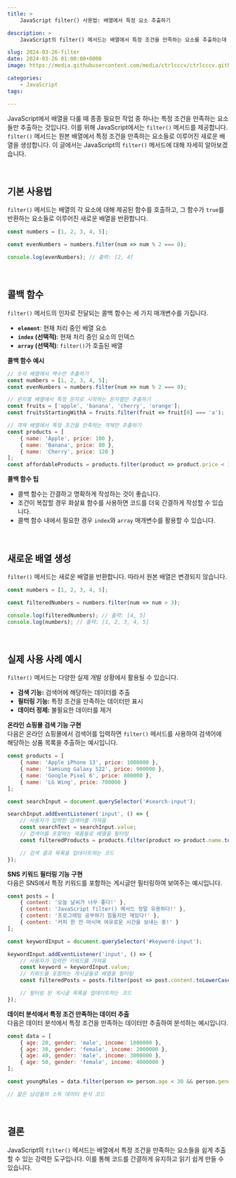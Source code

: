 ```yaml
---
title: >  
    JavaScript filter() 사용법: 배열에서 특정 요소 추출하기

description: >  
    JavaScript의 filter() 메서드는 배열에서 특정 조건을 만족하는 요소를 추출하는데 사용됩니다. 이를 통해 코드를 간결하게 작성하고 데이터를 효율적으로 처리할 수 있습니다.

slug: 2024-03-26-filter
date: 2024-03-26 01:00:00+0000
image: https://media.githubusercontent.com/media/ctrlcccv/ctrlcccv.github.io/master/assets/img/post/2024-03-26-filter.webp

categories:
    - JavaScript
tags:

---
```

JavaScript에서 배열을 다룰 때 종종 필요한 작업 중 하나는 특정 조건을 만족하는 요소들만 추출하는 것입니다. 이를 위해 JavaScript에서는 `filter()` 메서드를 제공합니다. `filter()` 메서드는 원본 배열에서 특정 조건을 만족하는 요소들로 이루어진 새로운 배열을 생성합니다. 이 글에서는 JavaScript의 `filter()` 메서드에 대해 자세히 알아보겠습니다.  

<br>

## 기본 사용법
`filter()` 메서드는 배열의 각 요소에 대해 제공된 함수를 호출하고, 그 함수가 `true`를 반환하는 요소들로 이루어진 새로운 배열을 반환합니다.  
```javascript
const numbers = [1, 2, 3, 4, 5];

const evenNumbers = numbers.filter(num => num % 2 === 0);

console.log(evenNumbers); // 출력: [2, 4]
```
<br>

## 콜백 함수
`filter()` 메서드의 인자로 전달되는 콜백 함수는 세 가지 매개변수를 가집니다.  

* **`element`**: 현재 처리 중인 배열 요소
* **`index` (선택적)**: 현재 처리 중인 요소의 인덱스
* **`array` (선택적)**: `filter()`가 호출된 배열

**콜백 함수 예시**
```javascript
// 숫자 배열에서 짝수만 추출하기
const numbers = [1, 2, 3, 4, 5];
const evenNumbers = numbers.filter(num => num % 2 === 0);

// 문자열 배열에서 특정 문자로 시작하는 문자열만 추출하기
const fruits = ['apple', 'banana', 'cherry', 'orange'];
const fruitsStartingWithA = fruits.filter(fruit => fruit[0] === 'a');

// 객체 배열에서 특정 조건을 만족하는 객체만 추출하기
const products = [
    { name: 'Apple', price: 100 },
    { name: 'Banana', price: 80 },
    { name: 'Cherry', price: 120 }
];
const affordableProducts = products.filter(product => product.price < 100);
```
<script async src="https://pagead2.googlesyndication.com/pagead/js/adsbygoogle.js?client=ca-pub-8535540836842352" crossorigin="anonymous"></script>
<ins class="adsbygoogle"
     style="display:block; text-align:center;"
     data-ad-layout="in-article"
     data-ad-format="fluid"
     data-ad-client="ca-pub-8535540836842352"
     data-ad-slot="2974559225"></ins>
<script>
     (adsbygoogle = window.adsbygoogle || []).push({});
</script>

**콜백 함수 팁**  
* 콜백 함수는 간결하고 명확하게 작성하는 것이 좋습니다.
* 조건이 복잡할 경우 화살표 함수를 사용하면 코드를 더욱 간결하게 작성할 수 있습니다.
* 콜백 함수 내에서 필요한 경우 `index`와 `array` 매개변수를 활용할 수 있습니다.

<br>

## 새로운 배열 생성
`filter()` 메서드는 새로운 배열을 반환합니다. 따라서 원본 배열은 변경되지 않습니다.

```javascript
const numbers = [1, 2, 3, 4, 5];

const filteredNumbers = numbers.filter(num => num > 3);

console.log(filteredNumbers); // 출력: [4, 5]
console.log(numbers); // 출력: [1, 2, 3, 4, 5]
```

<br>

## 실제 사용 사례 예시
`filter()` 메서드는 다양한 실제 개발 상황에서 활용될 수 있습니다.  

* **검색 기능:** 검색어에 해당하는 데이터를 추출
* **필터링 기능:** 특정 조건을 만족하는 데이터만 표시
* **데이터 정제:** 불필요한 데이터를 제거

**온라인 쇼핑몰 검색 기능 구현**  
다음은 온라인 쇼핑몰에서 검색어를 입력하면 `filter()` 메서드를 사용하여 검색어에 해당하는 상품 목록을 추출하는 예시입니다.  
```javascript
const products = [
    { name: 'Apple iPhone 13', price: 1000000 },
    { name: 'Samsung Galaxy S22', price: 900000 },
    { name: 'Google Pixel 6', price: 800000 },
    { name: 'LG Wing', price: 700000 }
];

const searchInput = document.querySelector('#search-input');

searchInput.addEventListener('input', () => {
    // 사용자가 입력한 검색어를 가져옴
    const searchText = searchInput.value;
    // 검색어를 포함하는 제품들로 배열을 필터링
    const filteredProducts = products.filter(product => product.name.toLowerCase().includes(searchText.toLowerCase()));

    // 검색 결과 목록을 업데이트하는 코드
});
```

**SNS 키워드 필터링 기능 구현**  
다음은 SNS에서 특정 키워드를 포함하는 게시글만 필터링하여 보여주는 예시입니다.  
```javascript
const posts = [
    { content: '오늘 날씨가 너무 좋다!' },
    { content: 'JavaScript filter() 메서드 정말 유용하다!' },
    { content: '프로그래밍 공부하기 힘들지만 재밌다!' },
    { content: '커피 한 잔 마시며 여유로운 시간을 보내는 중!' }
];

const keywordInput = document.querySelector('#keyword-input');

keywordInput.addEventListener('input', () => {
    // 사용자가 입력한 키워드를 가져옴
    const keyword = keywordInput.value;
    // 키워드를 포함하는 게시글들로 배열을 필터링
    const filteredPosts = posts.filter(post => post.content.toLowerCase().includes(keyword.toLowerCase()));

    // 필터링 된 게시글 목록을 업데이트하는 코드
});
```

**데이터 분석에서 특정 조건 만족하는 데이터 추출**  
다음은 데이터 분석에서 특정 조건을 만족하는 데이터만 추출하여 분석하는 예시입니다.  
```javascript
const data = [
    { age: 20, gender: 'male', income: 1000000 },
    { age: 30, gender: 'female', income: 2000000 },
    { age: 40, gender: 'male', income: 3000000 },
    { age: 50, gender: 'female', income: 4000000 }
];

const youngMales = data.filter(person => person.age < 30 && person.gender === 'male');

// 젊은 남성들의 소득 데이터 분석 코드
```
<br>

## 결론
JavaScript의 `filter()` 메서드는 배열에서 특정 조건을 만족하는 요소들을 쉽게 추출할 수 있는 강력한 도구입니다. 이를 통해 코드를 간결하게 유지하고 읽기 쉽게 만들 수 있습니다.  



